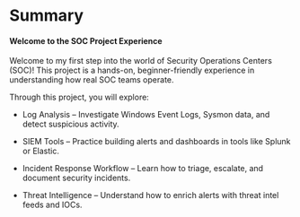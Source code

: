 # Summary 

#### Welcome to the SOC Project Experience

Welcome to my first step into the world of Security Operations Centers (SOC)! This project is a hands-on, beginner-friendly experience in understanding how real SOC teams operate.

Through this project, you will explore:

- Log Analysis – Investigate Windows Event Logs, Sysmon data, and detect suspicious activity.

- SIEM Tools – Practice building alerts and dashboards in tools like Splunk or Elastic.

- Incident Response Workflow – Learn how to triage, escalate, and document security incidents.

- Threat Intelligence – Understand how to enrich alerts with threat intel feeds and IOCs.



